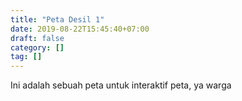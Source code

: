 ```yaml
---
title: "Peta Desil 1"
date: 2019-08-22T15:45:40+07:00
draft: false 
category: []
tag: []
---
```


Ini adalah sebuah peta untuk interaktif peta, ya warga
